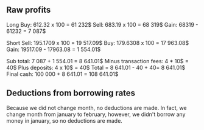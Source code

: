

## Raw profits
Long
Buy: 612.32 x 100 = 61 232$
Sell: 683.19 x 100 = 68 319$
Gain: 68319 - 61232 = 7 087$

Short
Sell: 195.1709 x 100 = 19 517.09$
Buy: 179.6308 x 100 = 17 963.08$
Gain: 19517.09 - 17963.08 = 1 554.01$

Sub total: 7 087 + 1 554.01 = 8 641.01$
Minus transaction fees: 4 * 10$ = 40$
Plus deposits: 4 x 10$ = 40$
Total = 8 641.01 - 40 + 40= 8 641.01$
Final cash: 100 000 + 8 641.01 = 108 641.01$

## Deductions from borrowing rates
Because we did not change month, no deductions are made.
In fact, we change month from january to february, however, we didn't borrow any money in january, 
so no deductions are made.
